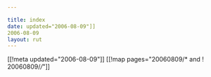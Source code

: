 ```yaml
---

title: index
date: updated="2006-08-09"]]
2006-08-09
layout: rut
---
```


[[!meta updated="2006-08-09"]]
[[!map pages="20060809/* and ! 20060809/*/*"]]
